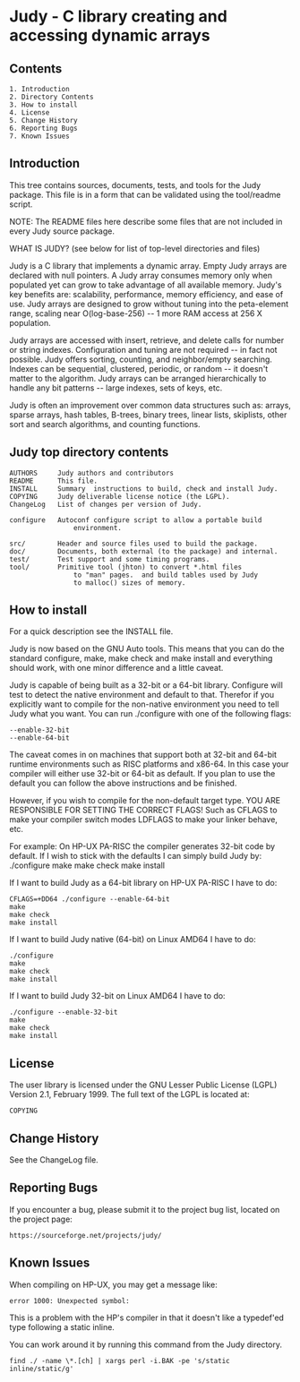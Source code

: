 Judy - C library creating and accessing dynamic arrays
======================================================

Contents
--------

	1. Introduction
	2. Directory Contents
	3. How to install
	4. License
	5. Change History
	6. Reporting Bugs
	7. Known Issues


Introduction
------------

This tree contains sources, documents, tests, and tools for the Judy
package.  This file is in a form that can be validated using the
tool/readme script.

NOTE: The README files here describe some files that are not included
in every Judy source package.

WHAT IS JUDY?  (see below for list of top-level directories and files)

Judy is a C library that implements a dynamic array.  Empty Judy
arrays are declared with null pointers.  A Judy array consumes memory
only when populated yet can grow to take advantage of all available
memory.  Judy's key benefits are: scalability, performance, memory
efficiency, and ease of use.  Judy arrays are designed to grow without
tuning into the peta-element range, scaling near O(log-base-256) -- 1
more RAM access at 256 X population.

Judy arrays are accessed with insert, retrieve, and delete calls for
number or string indexes.  Configuration and tuning are not required
-- in fact not possible.  Judy offers sorting, counting, and
neighbor/empty searching.  Indexes can be sequential, clustered,
periodic, or random -- it doesn't matter to the algorithm.  Judy
arrays can be arranged hierarchically to handle any bit patterns --
large indexes, sets of keys, etc.

Judy is often an improvement over common data structures such as:
arrays, sparse arrays, hash tables, B-trees, binary trees, linear
lists, skiplists, other sort and search algorithms, and counting
functions.


Judy top directory contents
---------------------------

	AUTHORS		Judy authors and contributors
	README		This file.
	INSTALL		Summary  instructions to build, check and install Judy.
	COPYING		Judy deliverable license notice (the LGPL).
	ChangeLog	List of changes per version of Judy.

	configure	Autoconf configure script to allow a portable build
	                environment.

	src/		Header and source files used to build the package.
	doc/		Documents, both external (to the package) and internal.
	test/		Test support and some timing programs.
	tool/ 		Primitive tool (jhton) to convert *.html files
	                to "man" pages.  and build tables used by Judy
	                to malloc() sizes of memory.


How to install
--------------

For a quick description see the INSTALL file.

Judy is now based on the GNU Auto tools. This means that you can do
the standard configure, make, make check and make install and
everything should work, with one minor difference and a little caveat.

Judy is capable of being built as a 32-bit or a 64-bit
library. Configure will test to detect the native environment and
default to that. Therefor if you explicitly want to compile for the
non-native environment you need to tell Judy what you want. You can
run ./configure with one of the following flags:

	--enable-32-bit
	--enable-64-bit

The caveat comes in on machines that support both at 32-bit and 64-bit
runtime environments such as RISC platforms and x86-64. In this case
your compiler will either use 32-bit or 64-bit as default. If you plan
to use the default you can follow the above instructions and be
finished.

However, if you wish to compile for the non-default target type. YOU
ARE RESPONSIBLE FOR SETTING THE CORRECT FLAGS! Such as CFLAGS to make
your compiler switch modes LDFLAGS to make your linker behave, etc.

For example: On HP-UX PA-RISC the compiler generates 32-bit code by
default. If I wish to stick with the defaults I can simply build Judy
by: ./configure make make check make install

If I want to build Judy as a 64-bit library on HP-UX PA-RISC I have to do:

	CFLAGS=+DD64 ./configure --enable-64-bit
	make
	make check
	make install

If I want to build Judy native (64-bit) on Linux AMD64 I have to do:

	./configure
	make
	make check
	make install

If I want to build Judy 32-bit on Linux AMD64 I have to do:

	./configure --enable-32-bit
	make
	make check
	make install


License
-------

The user library is licensed under the GNU Lesser Public License
(LGPL) Version 2.1, February 1999.  The full text of the LGPL is
located at:

	COPYING


Change History
--------------

See the ChangeLog file.


Reporting Bugs
--------------

If you encounter a bug, please submit it to the project bug list,
located on the project page:

    https://sourceforge.net/projects/judy/


Known Issues
------------

When compiling on HP-UX, you may get a message like:

	error 1000: Unexpected symbol:

This is a problem with the HP's compiler in that it doesn't like a typedef'ed
type following a static inline.

You can work around it by running this command from the Judy directory.

	find ./ -name \*.[ch] | xargs perl -i.BAK -pe 's/static inline/static/g'
